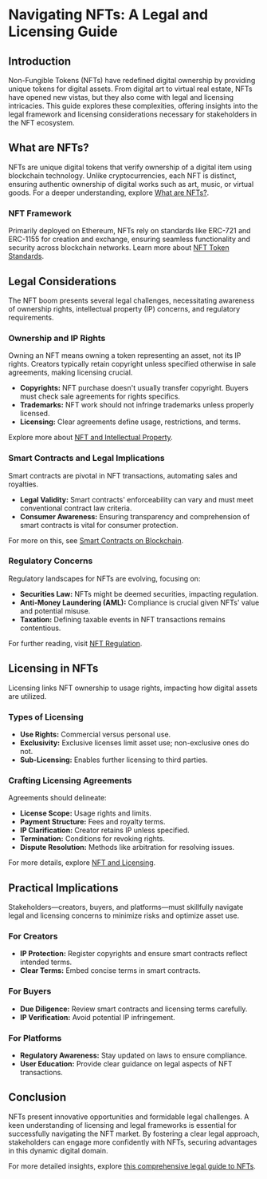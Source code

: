 # Navigating NFTs: A Legal and Licensing Guide

## Introduction

Non-Fungible Tokens (NFTs) have redefined digital ownership by providing unique tokens for digital assets. From digital art to virtual real estate, NFTs have opened new vistas, but they also come with legal and licensing intricacies. This guide explores these complexities, offering insights into the legal framework and licensing considerations necessary for stakeholders in the NFT ecosystem.

## What are NFTs?

NFTs are unique digital tokens that verify ownership of a digital item using blockchain technology. Unlike cryptocurrencies, each NFT is distinct, ensuring authentic ownership of digital works such as art, music, or virtual goods. For a deeper understanding, explore [What are NFTs?](https://www.license-token.com/wiki/what-are-nf-ts).

### NFT Framework

Primarily deployed on Ethereum, NFTs rely on standards like ERC-721 and ERC-1155 for creation and exchange, ensuring seamless functionality and security across blockchain networks. Learn more about [NFT Token Standards](https://www.license-token.com/wiki/nft-token-standards).

## Legal Considerations

The NFT boom presents several legal challenges, necessitating awareness of ownership rights, intellectual property (IP) concerns, and regulatory requirements.

### Ownership and IP Rights

Owning an NFT means owning a token representing an asset, not its IP rights. Creators typically retain copyright unless specified otherwise in sale agreements, making licensing crucial.

- **Copyrights:** NFT purchase doesn't usually transfer copyright. Buyers must check sale agreements for rights specifics.
- **Trademarks:** NFT work should not infringe trademarks unless properly licensed.
- **Licensing:** Clear agreements define usage, restrictions, and terms.

Explore more about [NFT and Intellectual Property](https://www.license-token.com/wiki/nft-and-intellectual-property).

### Smart Contracts and Legal Implications

Smart contracts are pivotal in NFT transactions, automating sales and royalties.

- **Legal Validity:** Smart contracts' enforceability can vary and must meet conventional contract law criteria.
- **Consumer Awareness:** Ensuring transparency and comprehension of smart contracts is vital for consumer protection.

For more on this, see [Smart Contracts on Blockchain](https://www.license-token.com/wiki/smart-contracts-on-blockchain).

### Regulatory Concerns

Regulatory landscapes for NFTs are evolving, focusing on:

- **Securities Law:** NFTs might be deemed securities, impacting regulation. 
- **Anti-Money Laundering (AML):** Compliance is crucial given NFTs' value and potential misuse.
- **Taxation:** Defining taxable events in NFT transactions remains contentious.

For further reading, visit [NFT Regulation](https://www.license-token.com/wiki/nft-regulation).

## Licensing in NFTs

Licensing links NFT ownership to usage rights, impacting how digital assets are utilized.

### Types of Licensing

- **Use Rights:** Commercial versus personal use.
- **Exclusivity:** Exclusive licenses limit asset use; non-exclusive ones do not.
- **Sub-Licensing:** Enables further licensing to third parties.

### Crafting Licensing Agreements

Agreements should delineate:

- **License Scope:** Usage rights and limits.
- **Payment Structure:** Fees and royalty terms.
- **IP Clarification:** Creator retains IP unless specified.
- **Termination:** Conditions for revoking rights.
- **Dispute Resolution:** Methods like arbitration for resolving issues.

For more details, explore [NFT and Licensing](https://www.license-token.com/wiki/nft-and-licensing).

## Practical Implications

Stakeholders—creators, buyers, and platforms—must skillfully navigate legal and licensing concerns to minimize risks and optimize asset use.

### For Creators

- **IP Protection:** Register copyrights and ensure smart contracts reflect intended terms.
- **Clear Terms:** Embed concise terms in smart contracts.

### For Buyers

- **Due Diligence:** Review smart contracts and licensing terms carefully.
- **IP Verification:** Avoid potential IP infringement.

### For Platforms

- **Regulatory Awareness:** Stay updated on laws to ensure compliance.
- **User Education:** Provide clear guidance on legal aspects of NFT transactions.

## Conclusion

NFTs present innovative opportunities and formidable legal challenges. A keen understanding of licensing and legal frameworks is essential for successfully navigating the NFT market. By fostering a clear legal approach, stakeholders can engage more confidently with NFTs, securing advantages in this dynamic digital domain.

For more detailed insights, explore [this comprehensive legal guide to NFTs](https://www.law_revealed.com/nfts).